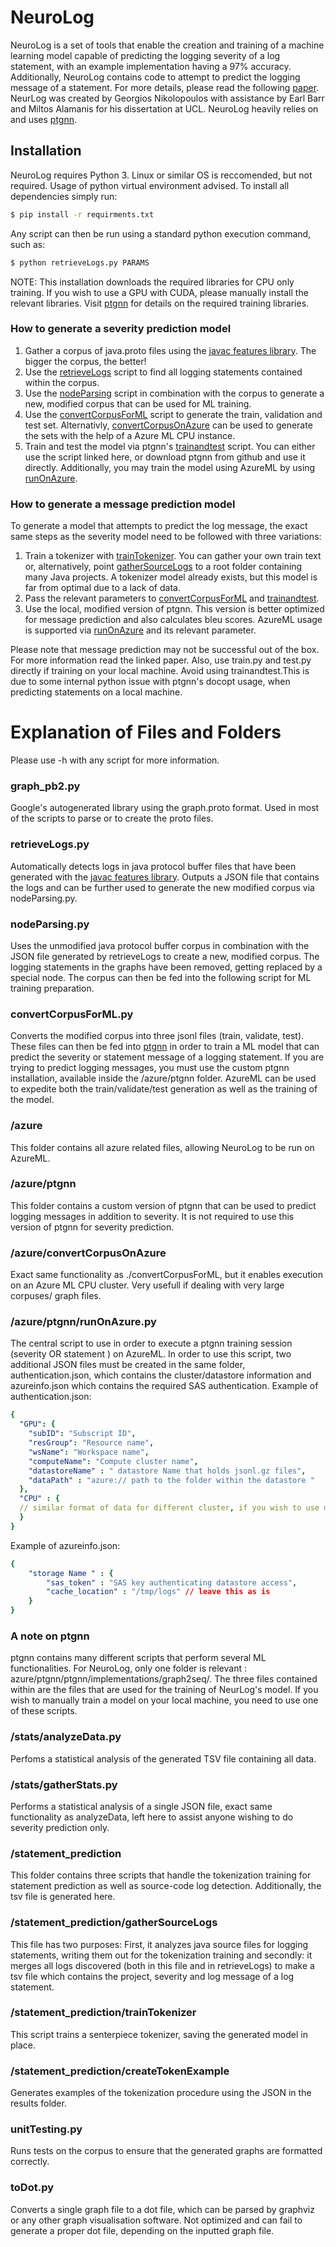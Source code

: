 # NeuroLog 
NeuroLog is a set of tools that enable the creation and training of a machine learning model capable of
predicting the logging severity of a log statement, with an example implementation having a 97% accuracy. Additionally, NeuroLog contains code to attempt to predict 
the logging message of a statement. For more details, please read the following [paper](TODO:LINK).
NeurLog was created by Georgios Nikolopoulos with assistance by Earl Barr and Miltos Alamanis
for his dissertation at UCL. NeuroLog heavily relies on and uses [ptgnn](https://github.com/microsoft/ptgnn).
## Installation
NeuroLog requires Python 3. Linux or similar OS is reccomended, but not required.
Usage of python virtual environment advised. To install all dependencies simply run: 
```sh
$ pip install -r requirments.txt
```
Any script can then be run using a standard python execution command, such as:
```sh
$ python retrieveLogs.py PARAMS
```
NOTE: This installation downloads the required libraries for CPU only training. If you wish to use a GPU with CUDA,
please manually install the relevant libraries. Visit [ptgnn](https://github.com/microsoft/ptgnn) for details on the 
required training libraries.
### How to generate a severity prediction model
1. Gather a corpus of java.proto files using the [javac features library](https://github.com/acr31/features-javac).
The bigger the corpus, the better!
2. Use the [retrieveLogs](retrieveLogs.py) script to find all logging statements contained within the corpus.
3. Use the [nodeParsing](nodeParsing.py) script in combination with the corpus to generate a new, modified corpus that 
can be used for ML training.
4. Use the [convertCorpusForML](convertCorpusForML.py) script to generate the train, validation and test set.
Alternativly, [convertCorpusOnAzure](azure/convertCorpusOnAzure.py) can be used to generate the sets with the help of a
Azure ML CPU instance.
5. Train and test the model via ptgnn's [trainandtest](azure/ptgnn/ptgnn/implementations/graph2seq/trainandtest.py) script.
You can either use the script linked here, or download ptgnn from github and use it directly. Additionally, you may 
train the model using AzureML by using [runOnAzure](azure/ptgnn/runOnAzure.py).
### How to generate a message prediction model
To generate a model that attempts to predict the log message, the exact same steps as the severity model need to be followed with three variations:
1. Train a tokenizer with [trainTokenizer](statement_prediction/trainTokenizer.py). You can gather your own train text or,
alternatively, point [gatherSourceLogs](statement_prediction/gatherSourceLogs.py) to a root folder containing many Java projects.
A tokenizer model already exists, but this model is far from optimal due to a lack of data.
2. Pass the relevant parameters to [convertCorpusForML](convertCorpusForML.py) and 
[trainandtest](azure/ptgnn/ptgnn/implementations/graph2seq/trainandtest.py).
3. Use the local, modified version of ptgnn. This version is better optimized for message prediction and also calculates
bleu scores. AzureML usage is supported via [runOnAzure](azure/ptgnn/runOnAzure.py) and its relevant parameter.

Please note that message prediction may not be successful out of the box. For more information read the linked paper.
Also, use train.py and test.py directly if training on your local machine. Avoid using trainandtest.This is due to some
internal python issue with ptgnn's docopt usage, when predicting statements on a local machine.
# Explanation of Files and Folders
Please use -h with any script for more information.

### graph_pb2.py
Google's autogenerated library using the graph.proto format. Used in most of the scripts
to parse or to create the proto files. 
### retrieveLogs.py
Automatically detects logs in java protocol buffer files that have been generated with the 
[javac features library](https://github.com/acr31/features-javac). Outputs a JSON file that contains the logs and
 can be further used to generate the new modified corpus via nodeParsing.py.
### nodeParsing.py
Uses the unmodified java protocol buffer corpus in combination with the JSON file generated by retrieveLogs to 
create a new, modified corpus. The logging statements in the graphs have been removed,
getting replaced by a special node. The corpus can then be fed into the following script for ML training preparation.
### convertCorpusForML.py
Converts the modified corpus into three jsonl files (train, validate, test). These files can then be fed into 
[ptgnn](https://github.com/microsoft/ptgnn) in order to train a ML model that can predict the severity or statement 
message of a logging statement. If you are trying to predict logging messages, you must use the custom ptgnn installation,
available inside the /azure/ptgnn folder. AzureML can be used to expedite both the train/validate/test generation as 
well as the training of the model.

### /azure
This folder contains all azure related files, allowing NeuroLog to be run on AzureML.
### /azure/ptgnn
This folder contains a custom version of ptgnn that can be used to predict logging messages in addition to severity. It
is not required to use this version of ptgnn for severity prediction.
### /azure/convertCorpusOnAzure
Exact same functionality as ./convertCorpusForML, but it enables execution on an Azure ML CPU cluster. Very usefull if 
dealing with very large corpuses/ graph files.
### /azure/ptgnn/runOnAzure.py
The central script to use in order to execute a ptgnn training session (severity OR statement )
on AzureML. In order to use this script, two additional JSON files must be created in the same folder, authentication.json,
which contains the cluster/datastore information and azureinfo.json which contains the required SAS authentication.
 Example of authentication.json:
```yaml
{
  "GPU": {
    "subID": "Subscript ID",
    "resGroup": "Resource name",
    "wsName": "Workspace name",
    "computeName": "Compute cluster name",
    "datastoreName" : " datastore Name that holds jsonl.gz files",
    "dataPath" : "azure:// path to the folder within the datastore "
  },
  "CPU" : {
  // similar format of data for different cluster, if you wish to use more than one cluster
  }
}
```
Example of azureinfo.json:
```yaml
{
    "storage Name " : {
        "sas_token" : "SAS key authenticating datastore access",
        "cache_location" : "/tmp/logs" // leave this as is
    }
}
```
### A note on ptgnn
ptgnn contains many different scripts that perform several ML functionalities. For NeuroLog, only one folder is relevant
: azure/ptgnn/ptgnn/implementations/graph2seq/. The three files contained within are the files that are used
for the training of NeurLog's model. If you wish to manually train a model on your local machine, you need to use one of 
these scripts.
### /stats/analyzeData.py
Perfoms a statistical analysis of the generated TSV file containing all data.
### /stats/gatherStats.py
Performs a statistical analysis of a single JSON file, exact same functionality as analyzeData, left here to assist anyone wishing to
do severity prediction only.
### /statement_prediction
This folder contains three scripts that handle the tokenization training for statement prediction
as well as source-code log detection. Additionally, the tsv
file is generated here.
### /statement_prediction/gatherSourceLogs
This file has two purposes: First, it analyzes java source files for logging statements, writing them out for the tokenization training
and secondly: it merges all logs discovered (both in this file and in retrieveLogs) to make a tsv file which contains the project, 
severity and log message of a log statement.
### /statement_prediction/trainTokenizer
This script trains a senterpiece tokenizer, saving the generated model in place.
### /statement_prediction/createTokenExample
Generates examples of the tokenization procedure using the JSON in the results folder.
### unitTesting.py
Runs tests on the corpus to ensure that the generated graphs are formatted correctly.
### toDot.py
Converts a single graph file to a dot file, which can be parsed by graphviz or any other graph visualisation software. 
Not optimized and can fail to generate a proper dot file, depending on the inputted graph file. 
